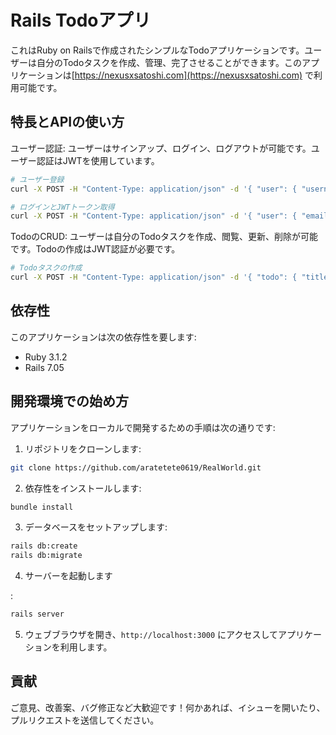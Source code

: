 # Rails Todoアプリ

これはRuby on Railsで作成されたシンプルなTodoアプリケーションです。ユーザーは自分のTodoタスクを作成、管理、完了させることができます。このアプリケーションは[https://nexusxsatoshi.com](https://nexusxsatoshi.com) で利用可能です。

## 特長とAPIの使い方

ユーザー認証: ユーザーはサインアップ、ログイン、ログアウトが可能です。ユーザー認証はJWTを使用しています。
   ```sh
 # ユーザー登録
curl -X POST -H "Content-Type: application/json" -d '{ "user": { "username": "testuser", "email": "testuser@example.com", "password": "testpassword" } }' https://nexusxsatoshi.com/api/users

# ログインとJWTトークン取得
curl -X POST -H "Content-Type: application/json" -d '{ "user": { "email": "testuser@example.com", "password": "testpassword" } }' https://nexusxsatoshi.com/api/users/login

   ```

TodoのCRUD: ユーザーは自分のTodoタスクを作成、閲覧、更新、削除が可能です。Todoの作成はJWT認証が必要です。
   ```sh
   # Todoタスクの作成
   curl -X POST -H "Content-Type: application/json" -d '{ "todo": { "title": "Task 1", "description": "My first task" } }' https://nexusxsatoshi.com/api/todos
   ```

## 依存性

このアプリケーションは次の依存性を要します:

- Ruby 3.1.2
- Rails 7.05

## 開発環境での始め方

アプリケーションをローカルで開発するための手順は次の通りです:

1. リポジトリをクローンします:

```sh
git clone https://github.com/aratetete0619/RealWorld.git
```

2. 依存性をインストールします:

```sh
bundle install
```

3. データベースをセットアップします:

```sh
rails db:create
rails db:migrate
```

4. サーバーを起動します

:

```sh
rails server
```

5. ウェブブラウザを開き、`http://localhost:3000` にアクセスしてアプリケーションを利用します。

## 貢献

ご意見、改善案、バグ修正など大歓迎です！何かあれば、イシューを開いたり、プルリクエストを送信してください。




